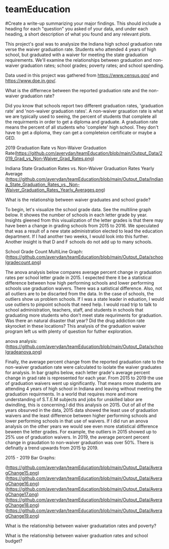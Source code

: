 # teamEducation
#Create a write-up summarizing your major findings. This should include a heading for each "question" you asked of your data, and under each heading, a short description of what you found and any relevant plots.

This project's goal was to analysize the Indiana high school graduation rate verse the waiver graduation rate. Students who attended 4 years of high school, but graduated with a waiver for meeting the state graduation requirements. We'll examine the relationships between graduation and non-waiver graduation rates; school grades; poverty rates; and school spending.

Data used in this project was gathered from https://www.census.gov/ and https://www.doe.in.gov/.

What is the differnece between the reported graduation rate and the non-waiver graduation rate?

Did you know that schools report two different graduation rates, 'graduation rate' and 'non-waiver graduation rates'. A non-waiver grauation rate is what we are typically used to seeing, the percent of students that complete all the requirments in order to get a diploma and graduate.  A graduation rate means the percent of all students who 'complete' high school.  They don't have to get a diploma, they can get a completeion certificate or maybe a GED.  

2019 Graduation Rate vs Non-Waiver Graduation Rate(https://github.com/averydan/teamEducation/blob/main/Output_Data/2019_Grad_vs_Non-Waiver_Grad_Rates.png) 

Indiana State Graduation Rates vs. Non-Waiver Graduation Rates Yearly Average (https://github.com/averydan/teamEducation/blob/main/Output_Data/Indiana_State_Graduation_Rates_vs._Non-Waiver_Graduation_Rates_Yearly_Averages.png)


What is the relationship between waiver graduates and school grade?

To begin, let's visualize the school grade data. See the multiline graph below. It showes the number of schools in each letter grade by year. Insights gleened from this visualization of the letter grades is that there may have been a change in grading schools from 2015 to 2016. We speculated that was a result of a new state administration elected to lead the education department. If I had another two weeks, I would look into this further. Another insight is that D and F schools do not add up to many schools.

School Grade Count MultiLine Graph: (https://github.com/averydan/teamEducation/blob/main/Output_Data/schoolgradecount.png)


The anova analysis below compares average percent change in graduation rates per school letter grade in 2015. I expected there it be a statistical difference between how high performing schools and lower performing schools use graduation waivers. There was a satistical difference. Also, not all outliers are to be discarted from the data. In the case of schools, the outliers show us problem schools. If I was a state leader in eduation, I would use outliers to pinpoint schools that need help. I would road trip to talk to school administration, teachers, staff, and students in schools that graduating more students who don't meet state requriments for graduation. Was there an natural disaster that year? Did the drug addiction rate skyrocket in these locations? This analysis of the graduation waiver program left us with plenty of question for futher exploration.

anova analysis: (https://github.com/averydan/teamEducation/blob/main/Output_Data/schoolgradeanova.png)

Finally, the average percent change from the reported graduation rate to the non-waiver graduation rate were calculated to isolate the waiver graduates for analysis. In bar graphs below, each letter grade's average percent change in grad rate is represented for each year. From 2015 to 2019 the use of graduation waivers went up significantly. That means more students are attending 4 years of high school in Indiana and leaving without meeting the graduation requirments. In a world that requires more and more understanding of S.T.E.M subjects and jobs for unskilled labor are dwindling, this is concerning.I did this analysis on 2015. Out of all of the years obsurved in the data, 2015 data showed the least use of graduation waivers and the least difference between higher performing schools and lower performing schools in that use of waivers. If I did run an anova analysis on the other years we would see even more statistical difference beween the letter grades. For example, the outliers in 2015 showed up to 25% use of graduation waivers. In 2019, the average percent percent change in graudation to non-waiver graduation was over 50%. There is definatly a trend upwards from 2015 tp 2019.

2015 - 2019 Bar Graphs:

(https://github.com/averydan/teamEducation/blob/main/Output_Data/AveragChange15.png)
(https://github.com/averydan/teamEducation/blob/main/Output_Data/AveragChange16.png)
(https://github.com/averydan/teamEducation/blob/main/Output_Data/AveragChange17.png)
(https://github.com/averydan/teamEducation/blob/main/Output_Data/AveragChange18.png)
(https://github.com/averydan/teamEducation/blob/main/Output_Data/AveragChange19.png)



What is the relationship between waiver graduatation rates and poverty?




What is the relationship between waiver graduation rates and school budget?




